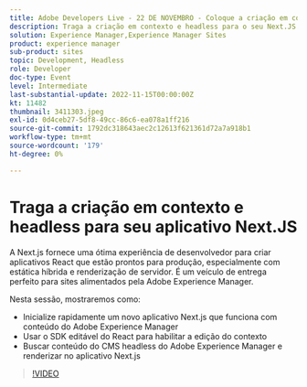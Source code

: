 ```yaml
---
title: Adobe Developers Live - 22 DE NOVEMBRO - Coloque a criação em contexto e headless no seu aplicativo Next.JS
description: Traga a criação em contexto e headless para o seu Next.JS O AppNext.js fornece uma excelente experiência para o desenvolvedor criar aplicativos React prontos para produção, especialmente com renderização estática híbrida e de servidor. É um veículo de entrega perfeito para sites alimentados pelo Adobe Experience Manager.Nesta sessão, mostraremos como:Inicializar rapidamente um novo aplicativo Next.js que funciona com conteúdo do Adobe Experience ManagerUsar o SDK editável do React para habilitar a edição no contextoBuscar conteúdo do CMS headless do Adobe Experience Manager e renderizar no aplicativo Next.js
solution: Experience Manager,Experience Manager Sites
product: experience manager
sub-product: sites
topic: Development, Headless
role: Developer
doc-type: Event
level: Intermediate
last-substantial-update: 2022-11-15T00:00:00Z
kt: 11482
thumbnail: 3411303.jpeg
exl-id: 0d4ceb27-5df8-49cc-86c6-ea078a1ff216
source-git-commit: 1792dc318643aec2c12613f621361d72a7a918b1
workflow-type: tm+mt
source-wordcount: '179'
ht-degree: 0%

---
```


# Traga a criação em contexto e headless para seu aplicativo Next.JS

A Next.js fornece uma ótima experiência de desenvolvedor para criar aplicativos React que estão prontos para produção, especialmente com estática híbrida e renderização de servidor. É um veículo de entrega perfeito para sites alimentados pela Adobe Experience Manager.

Nesta sessão, mostraremos como:

* Inicialize rapidamente um novo aplicativo Next.js que funciona com conteúdo do Adobe Experience Manager
* Usar o SDK editável do React para habilitar a edição do contexto
* Buscar conteúdo do CMS headless do Adobe Experience Manager e renderizar no aplicativo Next.js

>[!VIDEO](https://video.tv.adobe.com/v/3411303/?quality=12&learn=on)
